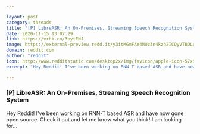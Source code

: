 ```yaml
---

layout: post
category: threads
title: "[P] LibreASR: An On-Premises, Streaming Speech Recognition System"
date: 2020-11-15 13:07:29
link: https://vrhk.co/3pytENJ
image: https://external-preview.redd.it/y3itMGmFAY4MUz3n4kzh2ICQyVTBOLuDUINnT2m_XS4.jpg?width=400&height=209.42408377&auto=webp&crop=400:209.42408377,smart&s=3baeaa2a3df023c6281d33dfb499968174a31e3b
domain: reddit.com
author: "reddit"
icon: http://www.redditstatic.com/desktop2x/img/favicon/apple-icon-57x57.png
excerpt: "Hey Reddit! I've been working on RNN-T based ASR and have now gone open source. Check it out and let me know what you think! I am looking for..."

---
```


### [P] LibreASR: An On-Premises, Streaming Speech Recognition System

Hey Reddit! I've been working on RNN-T based ASR and have now gone open source. Check it out and let me know what you think! I am looking for...